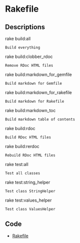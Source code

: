 # Rakefile

## Descriptions

rake build:all

    Build everything

rake build:clobber_rdoc

    Remove RDoc HTML files

rake build:markdown_for_gemfile

    Build markdown for Gemfile

rake build:markdown_for_rakefile

    Build markdown for Rakefile

rake build:markdown_toc

    Build markdown table of contents

rake build:rdoc

    Build RDoc HTML files

rake build:rerdoc

    Rebuild RDoc HTML files

rake test:all

    Test all classes

rake test:string_helper

    Test class StringHelper

rake test:values_helper

    Test class ValuesHelper

## Code

- [Rakefile](Rakefile)
